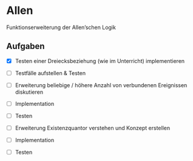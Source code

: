 Allen
=====

Funktionserweiterung der Allen’schen Logik


Aufgaben
--------

-[X] Testen einer Dreiecksbeziehung (wie im Unterricht) implementieren
-[ ] Testfälle aufstellen & Testen

-[ ] Erweiterung beliebige / höhere Anzahl von verbundenen Ereignissen diskutieren
-[ ] Implementation
-[ ] Testen

-[ ] Erweiterung Existenzquantor verstehen und Konzept erstellen
-[ ] Implementation
-[ ] Testen
